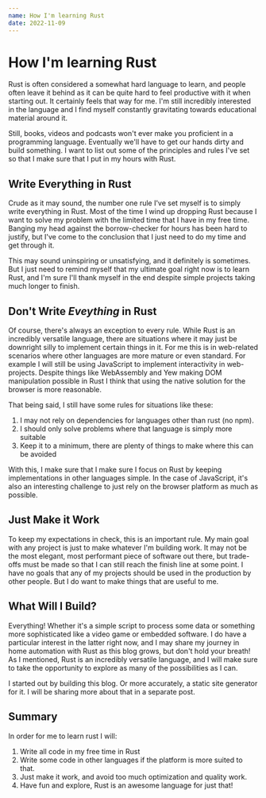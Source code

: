 ```yaml
---
name: How I'm learning Rust
date: 2022-11-09
---
```


# How I'm learning Rust

Rust is often considered a somewhat hard language to learn, and people often leave it behind as it can be quite hard to feel productive with it when starting out. It certainly feels that way for me. I'm still incredibly interested in the language and I find myself constantly gravitating towards educational material around it.

Still, books, videos and podcasts won't ever make you proficient in a programming language. Eventually we'll have to get our hands dirty and build something. I want to list out some of the principles and rules I've set so that I make sure that I put in my hours with Rust.

## Write Everything in Rust

Crude as it may sound, the number one rule I've set myself is to simply write everything in Rust. Most of the time I wind up dropping Rust because I want to solve my problem with the limited time that I have in my free time. Banging my head against the borrow-checker for hours has been hard to justify, but I've come to the conclusion that I just need to do my time and get through it.

This may sound uninspiring or unsatisfying, and it definitely is sometimes. But I just need to remind myself that my ultimate goal right now is to learn Rust, and I'm sure I'll thank myself in the end despite simple projects taking much longer to finish.

## Don't Write _Eveything_ in Rust

Of course, there's always an exception to every rule. While Rust is an incredibly versatile language, there are situations where it may just be downright silly to implement certain things in it. For me this is in web-related scenarios where other languages are more mature or even standard. For example I will still be using JavaScript to implement interactivity in web-projects. Despite things like WebAssembly and Yew making DOM manipulation possible in Rust I think that using the native solution for the browser is more reasonable.

That being said, I still have some rules for situations like these:

1. I may not rely on dependencies for languages other than rust (no npm).
2. I should only solve problems where that language is simply more suitable
3. Keep it to a minimum, there are plenty of things to make where this can be avoided

With this, I make sure that I make sure I focus on Rust by keeping implementations in other languages simple. In the case of JavaScript, it's also an interesting challenge to just rely on the browser platform as much as possible.

## Just Make it Work

To keep my expectations in check, this is an important rule. My main goal with any project is just to make whatever I'm building work. It may not be the most elegant, most performant piece of software out there, but trade-offs must be made so that I can still reach the finish line at some point. I have no goals that any of my projects should be used in the production by other people. But I do want to make things that are useful to me.

## What Will I Build?

Everything! Whether it's a simple script to process some data or something more sophisticated like a video game or embedded software. I do have a particular interest in the latter right now, and I may share my journey in home automation with Rust as this blog grows, but don't hold your breath! As I mentioned, Rust is an incredibly versatile language, and I will make sure to take the opportunity to explore as many of the possibilities as I can.

I started out by building this blog. Or more accurately, a static site generator for it. I will be sharing more about that in a separate post.

## Summary

In order for me to learn rust I will:

1. Write all code in my free time in Rust
2. Write some code in other languages if the platform is more suited to that.
3. Just make it work, and avoid too much optimization and quality work.
4. Have fun and explore, Rust is an awesome language for just that!
